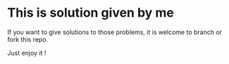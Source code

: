 This is solution given by me
============================
If you want to give solutions to those problems, it is welcome to branch or fork this repo.

Just enjoy it !

